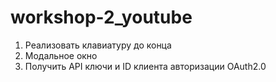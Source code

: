 # workshop-2_youtube
1. Реализовать клавиатуру до конца
2. Модальное окно
3. Получить API ключи и ID клиента авторизации OAuth2.0
